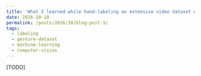 ```yaml
---
title: 'What I learned while hand-labeling an extensive video dataset of gestures'
date: 2016-10-10
permalink: /posts/2016/10/blog-post-3/
tags:
  - labeling
  - gesture-dataset
  - machine-learning
  - computer-vision
---
```


[TODO]